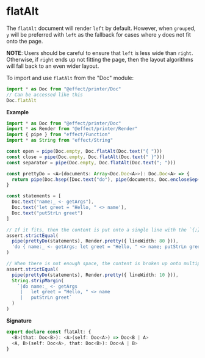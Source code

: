 # flatAlt

The `flatAlt` document will render `left` by default. However, when
`group`ed, `y` will be preferred with `left` as the fallback for cases where
`y` does not fit onto the page.

**NOTE**:
Users should be careful to ensure that `left` is less wide than `right`.
Otherwise, if `right` ends up not fitting the page, then the layout
algorithms will fall back to an even wider layout.

To import and use `flatAlt` from the "Doc" module:

```ts
import * as Doc from "@effect/printer/Doc"
// Can be accessed like this
Doc.flatAlt
```

**Example**

```ts
import * as Doc from "@effect/printer/Doc"
import * as Render from "@effect/printer/Render"
import { pipe } from "effect/Function"
import * as String from "effect/String"

const open = pipe(Doc.empty, Doc.flatAlt(Doc.text("{ ")))
const close = pipe(Doc.empty, Doc.flatAlt(Doc.text(" }")))
const separator = pipe(Doc.empty, Doc.flatAlt(Doc.text("; ")))

const prettyDo = <A>(documents: Array<Doc.Doc<A>>): Doc.Doc<A> => {
  return pipe(Doc.hsep([Doc.text("do"), pipe(documents, Doc.encloseSep(open, close, separator), Doc.align)]), Doc.group)
}

const statements = [
  Doc.text("name:_ <- getArgs"),
  Doc.text('let greet = "Hello, " <> name'),
  Doc.text("putStrLn greet")
]

// If it fits, then the content is put onto a single line with the `{;}` style
assert.strictEqual(
  pipe(prettyDo(statements), Render.pretty({ lineWidth: 80 })),
  'do { name:_ <- getArgs; let greet = "Hello, " <> name; putStrLn greet }'
)

// When there is not enough space, the content is broken up onto multiple lines
assert.strictEqual(
  pipe(prettyDo(statements), Render.pretty({ lineWidth: 10 })),
  String.stripMargin(
    `|do name:_ <- getArgs
     |   let greet = "Hello, " <> name
     |   putStrLn greet`
  )
)
```

**Signature**

```ts
export declare const flatAlt: {
  <B>(that: Doc<B>): <A>(self: Doc<A>) => Doc<B | A>
  <A, B>(self: Doc<A>, that: Doc<B>): Doc<A | B>
}
```

